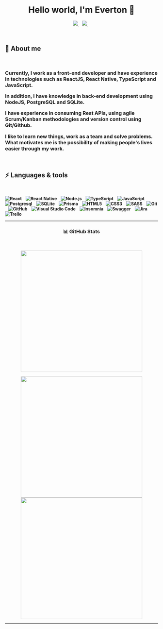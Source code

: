 
<h1 align="center"><b>Hello world, I'm Everton 👋</h1>
  

<p align="center">
 <a href="https://www.linkedin.com/in/everton-carvalho-9395a6137/" target="_blank" rel="noreferrer"><img src="https://img.shields.io/badge/linkedin-%230077B5.svg?&style=for-the-badge&logo=linkedin&logoColor=white" />
  </a>&nbsp;&nbsp;
  <a href="mailto: everton.carvalho.dc@gmail.com" target="_blank" rel="noreferrer"><img src="https://img.shields.io/badge/Gmail-D14836?style=for-the-badge&logo=gmail&logoColor=white" />        
  </a>&nbsp;&nbsp;
</p>
<br>

<h2><strong>🚀 About me</strong></h2>
<br>

<h3> 
Currently, I work as a front-end developer and have experience in technologies such as ReactJS, React Native, TypeScript and JavaScript.

In addition, I have knowledge in back-end development using NodeJS, PostgreSQL and SQLite.

I have experience in consuming Rest APIs, using agile Scrum/Kanban methodologies and version control using Git/Github.

I like to learn new things, work as a team and solve problems. What motivates me is the possibility of making people's lives easier through my work.
</h3>

<br>

<h2><strong>⚡ Languages & tools</strong></h2>
<br>

![React](https://img.shields.io/badge/react-%2320232a.svg?style=for-the-badge&logo=react&logoColor=%2361DAFB) &nbsp;&nbsp;
![React Native](https://img.shields.io/badge/react_native-%2320232a.svg?style=for-the-badge&logo=react&logoColor=%2361DAFB) &nbsp;&nbsp;
![Node.js](https://img.shields.io/badge/Node.js-43853D?style=for-the-badge&logo=node.js&logoColor=white) &nbsp;&nbsp;
![TypeScript](https://img.shields.io/badge/typescript-%23007ACC.svg?style=for-the-badge&logo=typescript&logoColor=white) &nbsp;&nbsp;
![JavaScript](https://img.shields.io/badge/javascript-%23323330.svg?style=for-the-badge&logo=javascript&logoColor=%23F7DF1E) &nbsp;&nbsp;
![Postgresql](https://img.shields.io/badge/PostgreSQL-316192?style=for-the-badge&logo=postgresql&logoColor=white) &nbsp;&nbsp;
![SQLite](https://img.shields.io/badge/SQLite-07405E?style=for-the-badge&logo=sqlite&logoColor=white) &nbsp;&nbsp;
![Prisma](https://img.shields.io/badge/Prisma-3982CE?style=for-the-badge&logo=Prisma&logoColor=white) &nbsp;&nbsp;
![HTML5](https://img.shields.io/badge/html5-%23E34F26.svg?style=for-the-badge&logo=html5&logoColor=white) &nbsp;&nbsp;
![CSS3](https://img.shields.io/badge/css3-%231572B6.svg?style=for-the-badge&logo=css3&logoColor=white) &nbsp;&nbsp;
![SASS](https://img.shields.io/badge/SASS-hotpink.svg?style=for-the-badge&logo=SASS&logoColor=white) &nbsp;&nbsp;
![Git](https://img.shields.io/badge/git-%23F05033.svg?style=for-the-badge&logo=git&logoColor=white) &nbsp;&nbsp;
![GitHub](https://img.shields.io/badge/github-%23121011.svg?style=for-the-badge&logo=github&logoColor=white) &nbsp;&nbsp;
![Visual Studio Code](https://img.shields.io/badge/Visual%20Studio%20Code-0078d7.svg?style=for-the-badge&logo=visual-studio-code&logoColor=white) &nbsp;&nbsp;
![Insomnia](https://img.shields.io/badge/Insomnia-black?style=for-the-badge&logo=insomnia&logoColor=5849BE) &nbsp;&nbsp;
![Swagger](https://img.shields.io/badge/-Swagger-%23Clojure?style=for-the-badge&logo=swagger&logoColor=white) &nbsp;&nbsp;
![Jira](https://img.shields.io/badge/jira-%230A0FFF.svg?style=for-the-badge&logo=jira&logoColor=white) &nbsp;&nbsp;
![Trello](https://img.shields.io/badge/Trello-%23026AA7.svg?style=for-the-badge&logo=Trello&logoColor=white)

---

<p>
<h3 align="center">📊 GitHub Stats</h3>
</p>

<br>
<p align="center">
<img src="https://github-readme-streak-stats.herokuapp.com/?user=EvertonCarvalho1&theme=dark&count_private=true&theme=dark&hide_border=true" width="400" />
</p>
<p align="center">
<img src="https://github-readme-stats-amir-yusoff.vercel.app/api?username=EvertonCarvalho1&show_icons=true&hide_border=true&theme=dark" width="400" />
<img src="https://github-readme-stats-amir-yusoff.vercel.app/api/top-langs/?username=EvertonCarvalho1&layout=compact&hide_border=true&theme=dark" width="400" />

</p>

---
